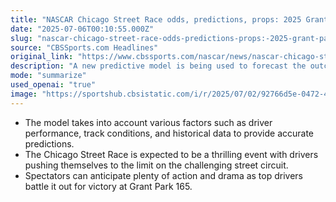 ```yaml
---
title: "NASCAR Chicago Street Race odds, predictions, props: 2025 Grant Park 165 picks by model that nailed 24 winners"
date: "2025-07-06T00:10:55.000Z"
slug: "nascar-chicago-street-race-odds-predictions-props:-2025-grant-park-165-picks-by-model-that-nailed-24-winners"
source: "CBSSports.com Headlines"
original_link: "https://www.cbssports.com/nascar/news/nascar-chicago-street-race-odds-predictions-props-2025-grant-park-165-picks-by-model-that-nailed-24-winners/"
description: "A new predictive model is being used to forecast the outcome of the upcoming Chicago Street Race, considering factors like driver performance and track conditions. The event is expected to be exciting, with drivers pushing themselves on the challenging street circuit at Grant Park 165. Spectators can look forward to plenty of action and drama as top drivers compete for victory."
mode: "summarize"
used_openai: "true"
image: "https://sportshub.cbsistatic.com/i/r/2025/07/02/92766d5e-0472-4ff2-8b54-62fd2c568688/thumbnail/1200x675/533d90cb5299f145bb7c3069207c0d97/2024-chicago-street-race-cbs-getty.jpg"
---
```


- The model takes into account various factors such as driver performance, track conditions, and historical data to provide accurate predictions.
- The Chicago Street Race is expected to be a thrilling event with drivers pushing themselves to the limit on the challenging street circuit.
- Spectators can anticipate plenty of action and drama as top drivers battle it out for victory at Grant Park 165.